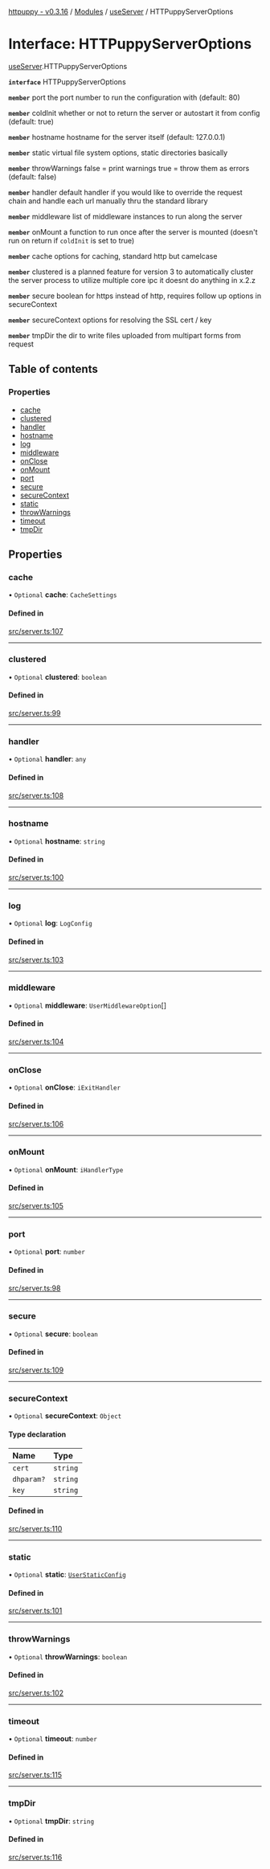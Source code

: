 [httpuppy - v0.3.16](../README.md) / [Modules](../modules.md) / [useServer](../modules/useServer.md) / HTTPuppyServerOptions

# Interface: HTTPuppyServerOptions

[useServer](../modules/useServer.md).HTTPuppyServerOptions

**`interface`** HTTPuppyServerOptions

**`member`** port the port number to run the configuration with (default: 80)

**`member`** coldInit whether or not to return the server or autostart it from config (default: true)

**`member`** hostname hostname for the server itself (default: 127.0.0.1)

**`member`** static virtual file system options, static directories basically

**`member`** throwWarnings false = print warnings true = throw them as errors (default: false)

**`member`** handler default handler if you would like to override the request chain and handle each url manually thru the standard library

**`member`** middleware list of middleware instances to run along the server

**`member`** onMount a function to run once after the server is mounted (doesn't run on return if `coldInit` is set to true)

**`member`** cache options for caching, standard http but camelcase

**`member`** clustered is a planned feature for version 3 to automatically cluster the server process to utilize multiple core ipc it doesnt do anything in x.2.z

**`member`** secure boolean for https instead of http, requires follow up options in secureContext

**`member`** secureContext options for resolving the SSL cert / key

**`member`** tmpDir the dir to write files uploaded from multipart forms from request

## Table of contents

### Properties

- [cache](useServer.HTTPuppyServerOptions.md#cache)
- [clustered](useServer.HTTPuppyServerOptions.md#clustered)
- [handler](useServer.HTTPuppyServerOptions.md#handler)
- [hostname](useServer.HTTPuppyServerOptions.md#hostname)
- [log](useServer.HTTPuppyServerOptions.md#log)
- [middleware](useServer.HTTPuppyServerOptions.md#middleware)
- [onClose](useServer.HTTPuppyServerOptions.md#onclose)
- [onMount](useServer.HTTPuppyServerOptions.md#onmount)
- [port](useServer.HTTPuppyServerOptions.md#port)
- [secure](useServer.HTTPuppyServerOptions.md#secure)
- [secureContext](useServer.HTTPuppyServerOptions.md#securecontext)
- [static](useServer.HTTPuppyServerOptions.md#static)
- [throwWarnings](useServer.HTTPuppyServerOptions.md#throwwarnings)
- [timeout](useServer.HTTPuppyServerOptions.md#timeout)
- [tmpDir](useServer.HTTPuppyServerOptions.md#tmpdir)

## Properties

### cache

• `Optional` **cache**: `CacheSettings`

#### Defined in

[src/server.ts:107](https://github.com/abschill/httpuppy/blob/5b4a95d/src/server.ts#L107)

___

### clustered

• `Optional` **clustered**: `boolean`

#### Defined in

[src/server.ts:99](https://github.com/abschill/httpuppy/blob/5b4a95d/src/server.ts#L99)

___

### handler

• `Optional` **handler**: `any`

#### Defined in

[src/server.ts:108](https://github.com/abschill/httpuppy/blob/5b4a95d/src/server.ts#L108)

___

### hostname

• `Optional` **hostname**: `string`

#### Defined in

[src/server.ts:100](https://github.com/abschill/httpuppy/blob/5b4a95d/src/server.ts#L100)

___

### log

• `Optional` **log**: `LogConfig`

#### Defined in

[src/server.ts:103](https://github.com/abschill/httpuppy/blob/5b4a95d/src/server.ts#L103)

___

### middleware

• `Optional` **middleware**: `UserMiddlewareOption`[]

#### Defined in

[src/server.ts:104](https://github.com/abschill/httpuppy/blob/5b4a95d/src/server.ts#L104)

___

### onClose

• `Optional` **onClose**: `iExitHandler`

#### Defined in

[src/server.ts:106](https://github.com/abschill/httpuppy/blob/5b4a95d/src/server.ts#L106)

___

### onMount

• `Optional` **onMount**: `iHandlerType`

#### Defined in

[src/server.ts:105](https://github.com/abschill/httpuppy/blob/5b4a95d/src/server.ts#L105)

___

### port

• `Optional` **port**: `number`

#### Defined in

[src/server.ts:98](https://github.com/abschill/httpuppy/blob/5b4a95d/src/server.ts#L98)

___

### secure

• `Optional` **secure**: `boolean`

#### Defined in

[src/server.ts:109](https://github.com/abschill/httpuppy/blob/5b4a95d/src/server.ts#L109)

___

### secureContext

• `Optional` **secureContext**: `Object`

#### Type declaration

| Name | Type |
| :------ | :------ |
| `cert` | `string` |
| `dhparam?` | `string` |
| `key` | `string` |

#### Defined in

[src/server.ts:110](https://github.com/abschill/httpuppy/blob/5b4a95d/src/server.ts#L110)

___

### static

• `Optional` **static**: [`UserStaticConfig`](../modules/useServer.md#userstaticconfig)

#### Defined in

[src/server.ts:101](https://github.com/abschill/httpuppy/blob/5b4a95d/src/server.ts#L101)

___

### throwWarnings

• `Optional` **throwWarnings**: `boolean`

#### Defined in

[src/server.ts:102](https://github.com/abschill/httpuppy/blob/5b4a95d/src/server.ts#L102)

___

### timeout

• `Optional` **timeout**: `number`

#### Defined in

[src/server.ts:115](https://github.com/abschill/httpuppy/blob/5b4a95d/src/server.ts#L115)

___

### tmpDir

• `Optional` **tmpDir**: `string`

#### Defined in

[src/server.ts:116](https://github.com/abschill/httpuppy/blob/5b4a95d/src/server.ts#L116)

